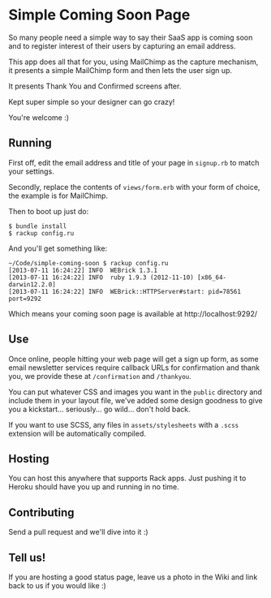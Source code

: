 # Simple Coming Soon Page

So many people need a simple way to say their SaaS app is coming soon and to
register interest of their users by capturing an email address.

This app does all that for you, using MailChimp as the capture mechanism, it
presents a simple MailChimp form and then lets the user sign up.

It presents Thank You and Confirmed screens after.

Kept super simple so your designer can go crazy!

You're welcome :)

## Running

First off, edit the email address and title of your page in `signup.rb` to match your settings.

Secondly, replace the contents of `views/form.erb` with your form of choice, the example
is for MailChimp.

Then to boot up just do:

    $ bundle install
    $ rackup config.ru

And you'll get something like:

    ~/Code/simple-coming-soon $ rackup config.ru
    [2013-07-11 16:24:22] INFO  WEBrick 1.3.1
    [2013-07-11 16:24:22] INFO  ruby 1.9.3 (2012-11-10) [x86_64-darwin12.2.0]
    [2013-07-11 16:24:22] INFO  WEBrick::HTTPServer#start: pid=78561 port=9292

Which means your coming soon page is available at http://localhost:9292/

## Use

Once online, people hitting your web page will get a sign up form, as some email
newsletter services require callback URLs for confirmation and thank you, we provide
these at `/confirmation` and `/thankyou`.

You can put whatever CSS and images you want in the `public` directory and include
them in your layout file, we've added some design goodness to give you a kickstart...
seriously... go wild... don't hold back.

If you want to use SCSS, any files in `assets/stylesheets` with a `.scss` extension
will be automatically compiled.

## Hosting

You can host this anywhere that supports Rack apps.  Just pushing it to Heroku
should have you up and running in no time.


## Contributing

Send a pull request and we'll dive into it :)

## Tell us!

If you are hosting a good status page, leave us a photo in the Wiki and link back to
us if you would like :)
